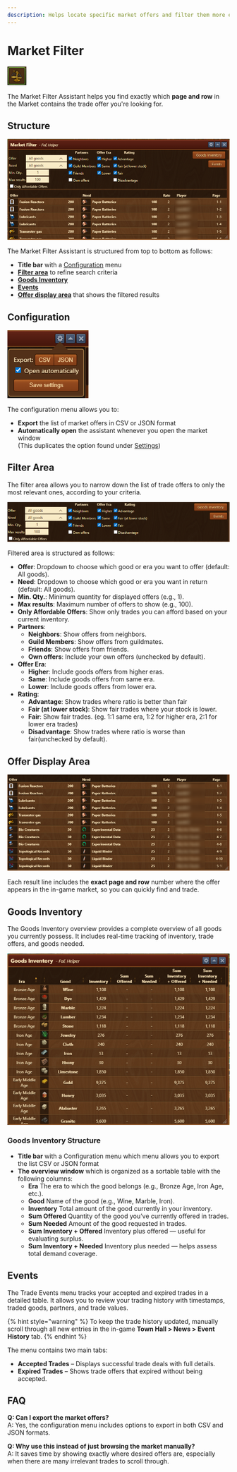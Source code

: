 ```yaml
---
description: Helps locate specific market offers and filter them more effectively.
---
```


# Market Filter

![Icon](./.images/icon.png)

The Market Filter Assistant helps you find exactly which **page and row** in the Market contains the trade offer you're looking for.

## Structure

![Structure](./.images/menu-structure.png)

The Market Filter Assistant is structured from top to bottom as follows:

- **Title bar** with a [Configuration](#configuration) menu
- [**Filter area**](#filter-area) to refine search criteria
- [**Goods Inventory**](#goods-inventory) 
- [**Events**](#events) 
- [**Offer display area**](#offer-display-area) that shows the filtered results

## Configuration

![Configuration](./.images/config-menu.png)

The configuration menu allows you to:

- **Export** the list of market offers in CSV or JSON format
- **Automatically open** the assistant whenever you open the market window  
  (This duplicates the option found under [Settings](/en/module/settings/README.md))

## Filter Area

The filter area allows you to narrow down the list of trade offers to only the most relevant ones, according to your criteria.

![Filter Area](./.images/filter-menu.png)

Filtered area is structured as follows:

- **Offer**: Dropdown to choose which good or era you want to offer (default: All goods).
- **Need**: Dropdown to choose which good or era you want in return (default: All goods).
- **Min. Qty.**: Minimum quantity for displayed offers (e.g., 1).
- **Max results**: Maximum number of offers to show (e.g., 100).
- **Only Affordable Offers**: Show only trades you can afford based on your current inventory.
- **Partners**:
    - **Neighbors**: Show offers from neighbors.
    - **Guild Members**: Show offers from guildmates.
    - **Friends**: Show offers from friends.
    - **Own offers**: Include your own offers (unchecked by default).
- **Offer Era**:
    - **Higher**: Include goods offers from higher eras.
    - **Same**: Include goods offers from same era.
    - **Lower**: Include goods offers from lower era.
- **Rating**:
    - **Advantage**: Show trades where ratio is better than fair
    - **Fair (at lower stock)**: Show fair trades where your stock is lower.
    - **Fair**: Show fair trades. (eg. 1:1 same era, 1:2 for higher era, 2:1 for lower era trades)
    - **Disadvantage**: Show trades where ratio is worse than fair(unchecked by default).

## Offer Display Area

![Display Area](./.images/market-display.png)

Each result line includes the **exact page and row** number where the offer appears in the in-game market, so you can quickly find and trade.

## Goods Inventory

The Goods Inventory overview provides a complete overview of all goods you currently possess. It includes real-time tracking of inventory, trade offers, and goods needed.

![Inventory Menu](./.images/inventory-menu.png)

### Goods Inventory Structure

- **Title bar** with a Configuration menu which menu allows you to export the list CSV or JSON format
- **The overview window** which is organized as a sortable table with the following columns:
    - **Era** The era to which the good belongs (e.g., Bronze Age, Iron Age, etc.).
    - **Good** Name of the good (e.g., Wine, Marble, Iron).
    - **Inventory** Total amount of the good currently in your inventory.
    - **Sum Offered** Quantity of the good you’ve currently offered in trades.
    - **Sum Needed** Amount of the good requested in trades.
    - **Sum Inventory + Offered** Inventory plus offered — useful for evaluating surplus.
    - **Sum Inventory + Needed** Inventory plus needed — helps assess total demand coverage.

## Events

The Trade Events menu tracks your accepted and expired trades in a detailed table. It allows you to review your trading history with timestamps, traded goods, partners, and trade values.

{% hint style="warning" %}
To keep the trade history updated, manually scroll through all new entries in the in-game **Town Hall > News > Event History** tab.
{% endhint %}

The menu contains two main tabs:

- **Accepted Trades** – Displays successful trade deals with full details.
- **Expired Trades** – Shows trade offers that expired without being accepted.

## FAQ

**Q: Can I export the market offers?**<br>
A: Yes, the configuration menu includes options to export in both CSV and JSON formats.

**Q: Why use this instead of just browsing the market manually?**<br>
A: It saves time by showing exactly where desired offers are, especially when there are many irrelevant trades to scroll through.